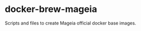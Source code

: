 docker-brew-mageia
==================

Scripts and files to create Mageia official docker base images.
